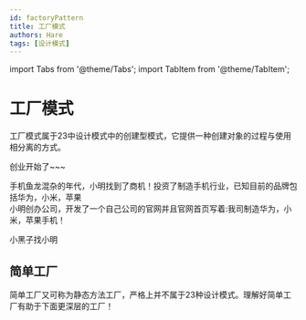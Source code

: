 ```yaml
---
id: factoryPattern
title: 工厂模式
authors: Hare
tags: [设计模式]
---
```

import Tabs from '@theme/Tabs';
import TabItem from '@theme/TabItem';

# 工厂模式
工厂模式属于23中设计模式中的创建型模式，它提供一种创建对象的过程与使用相分离的方式。<br/>

创业开始了~~~<br/>

手机鱼龙混杂的年代，小明找到了商机！投资了制造手机行业，已知目前的品牌包括华为，小米，苹果<br/>
小明创办公司，开发了一个自己公司的官网并且官网首页写着:我司制造华为，小米，苹果手机！

小黑子找小明


## 简单工厂

简单工厂又可称为静态方法工厂，严格上并不属于23种设计模式。理解好简单工厂有助于下面更深层的工厂！



